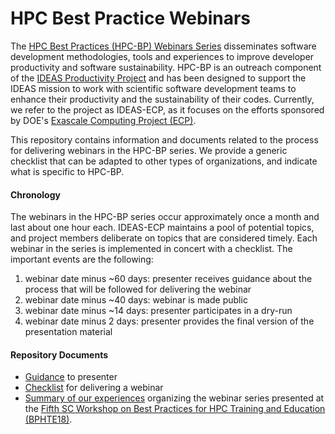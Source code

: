 # HPC Best Practice Webinars

The [HPC Best Practices (HPC-BP) Webinars Series](https://ideas-productivity.org/events/hpc-best-practices-webinars) 
disseminates software development methodologies, tools and experiences to improve developer productivity and software 
sustainability. HPC-BP is an outreach component of the [IDEAS Productivity Project](https://ideas-productivity.org) 
and has been designed to support the IDEAS mission to work with scientific software development teams to enhance 
their productivity and the sustainability of their codes. Currently, we refer to the project as IDEAS-ECP, as it 
focuses on the efforts sponsored by DOE's [Exascale Computing Project (ECP)](https://www.exascaleproject.org).

This repository contains information and documents related to the process for delivering webinars in the HPC-BP series.
We provide a generic checklist that can be adapted to other types of organizations, and indicate what is specific to HPC-BP.

#### Chronology

The webinars in the HPC-BP series occur approximately once a month and last about one hour each. 
IDEAS-ECP maintains a pool of potential topics, and project members deliberate on topics that are considered timely.
Each webinar in the series is implemented in concert with a checklist. The important events are the following:

1. webinar date minus ~60 days: presenter receives guidance about the process that will be followed for delivering the webinar
1. webinar date minus ~40 days: webinar is made public
1. webinar date minus ~14 days: presenter participates in a dry-run
1. webinar date minus   2 days: presenter provides the final version of the presentation material

#### Repository Documents

- [Guidance](guidance.md) to presenter
- [Checklist](checklist.md) for delivering a webinar
- [Summary of our experiences](2019_JOCSE.pdf) organizing the webinar series presented at the [Fifth SC Workshop on
Best Practices for HPC Training and Education (BPHTE18)](https://sighpceducation.acm.org/BPHTE18.html).
